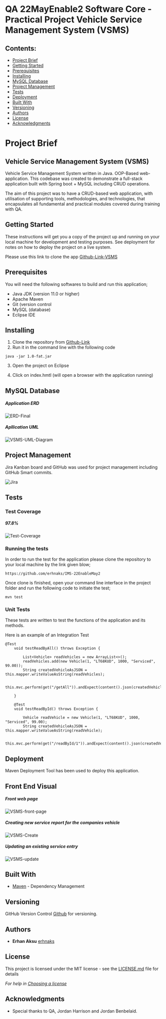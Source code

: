 # QA 22MayEnable2 Software Core - Practical Project Vehicle Service Management System (VSMS)


## Contents:
* [Project Brief](#Project-Brief)  
* [Getting Started](#Getting-Started)
* [Prerequisites](#Prerequisites)  
* [Installing](#Installing)
* [MySQL Database](#MySQL-Database)
* [Project Management](#Project-Management)
* [Tests](#Tests)
* [Deployment](#Deployment)
* [Built With](#Built-With)
* [Versioning](#Versioning)
* [Authors](#Authors)
* [License](#License)
* [Acknowledgments](#Acknowledgments)

# Project Brief
## Vehicle Service Management System (VSMS)

Vehicle Service Management System written in Java. OOP-Based web-application. This codebase was created to demonstrate a full-stack application built with Spring boot + MySQL including CRUD operations.

The aim of this project was to have a CRUD-based web application, with utilisation of supporting tools, methodologies, and technologies, that encapsulates all fundamental and practical modules covered during training with QA.

## Getting Started

These instructions will get you a copy of the project up and running on your local machine for development and testing purposes. See deployment for notes on how to deploy the project on a live system.

Please use this link to clone the app [Github-Link-VSMS](https://github.com/erhnaks/Vehicle-Service-Management-System)

## Prerequisites


You will need the following softwares to build and run this application;

* Java JDK (version 11.0 or higher)
* Apache Maven
* Git (version control
* MySQL (database)
* Eclipse IDE 

## Installing

1. Clone the repository from [Github-Link](https://github.com/erhnaks/Vehicle-Service-Management-System)
2. Run it in the command line with the following code
```
java -jar 1.0-fat.jar
```
3. Open the project on Eclipse

4. Click on index.hmtl (will open a browser with the application running)


## MySQL Database

##### Application ERD

![ERD-Final](https://user-images.githubusercontent.com/97620234/179769923-2ca54991-282d-4eb0-8d6b-ef5c11480357.png)

##### Apllication UML

![VSMS-UML-Diagram](https://user-images.githubusercontent.com/97620234/179770969-0d88def3-7a1f-4cc9-8a3d-21be7af0569c.png)

## Project Management

Jira Kanban board and GitHub was used for project management including GitHub Smart commits.

![Jira](https://user-images.githubusercontent.com/97620234/179771343-0d934754-21ee-45d3-8945-165b507929b8.png)

## Tests

### Test Coverage 

##### 97.8%

![Test-Coverage](https://user-images.githubusercontent.com/97620234/179840696-b04938b7-cb13-4be0-9eb7-24d6b187cfe9.png)

### Running the tests

In order to run the test for the application please clone the repository to your local machine by the link given blow;
```
https://github.com/erhnaks/IMS-22EnableMay2
```
Once clone is finished, open your command line interface in the project folder and run the following code to initiate the test;
```
mvn test
```

### Unit Tests 

These tests are written to test the functions of the application and its methods.

Here is an example of an Integration Test

```
@Test
	void testReadByAll() throws Exception {

		List<Vehicle> readVehicles = new ArrayList<>();
		readVehicles.add(new Vehicle(1, "LT68KUD", 1000, "Serviced", 99.00));
		String createdVehicleAsJSON = this.mapper.writeValueAsString(readVehicles);

		this.mvc.perform(get("/getAll")).andExpect(content().json(createdVehicleAsJSON)).andExpect(status().isOk());

	}

	@Test
	void testReadById() throws Exception {

		Vehicle readVehicle = new Vehicle(1, "LT68KUD", 1000, "Serviced", 99.00);
		String createdVehicleAsJSON = this.mapper.writeValueAsString(readVehicle);

		this.mvc.perform(get("/readById/1")).andExpect(content().json(createdVehicleAsJSON)).andExpect(status().isOk());
```


## Deployment



Maven Deployment Tool has been used to deploy this application.

## Front End Visual
##### Front web page

![VSMS-front-page](https://user-images.githubusercontent.com/97620234/179775472-9e8e5e86-c39e-4f88-b088-66aabfe05c0c.png)

##### Creating new service report for the companies vehicle

![VSMS-Create](https://user-images.githubusercontent.com/97620234/179775740-46d030d3-5a25-43e2-8ede-719a0ea229f5.png)

##### Updating an existing service entry

![VSMS-update](https://user-images.githubusercontent.com/97620234/179775856-9b388348-0c3d-4883-ad02-b5d29f3c81a2.png)

## Built With

* [Maven](https://maven.apache.org/) - Dependency Management

## Versioning

GitHub Version Control [Github](http://github.com) for versioning.

## Authors

* **Erhan Aksu** [erhnaks](https://github.com/erhnaks/Vehicle-Service-Management-System)

## License

This project is licensed under the MIT license - see the [LICENSE.md](LICENSE.md) file for details 

*For help in [Choosing a license](https://choosealicense.com/)*

## Acknowledgments

* Special thanks to QA, Jordan Harrison and Jordan Benbelaid.
